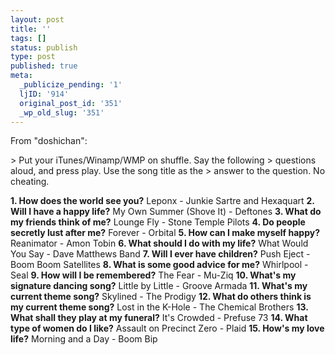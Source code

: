 ```yaml
---
layout: post
title: ''
tags: []
status: publish
type: post
published: true
meta:
  _publicize_pending: '1'
  ljID: '914'
  original_post_id: '351'
  _wp_old_slug: '351'
---
```

From "doshichan":

&gt; Put your iTunes/Winamp/WMP on shuffle. Say the following
&gt; questions aloud, and press play. Use the song title as the
&gt; answer to the question. No cheating.

<b>1. How does the world see you?</b>  Leponx - Junkie Sartre and Hexaquart
<b>2. Will I have a happy life?</b>  My Own Summer (Shove It) - Deftones
<b>3. What do my friends think of me?</b>  Lounge Fly - Stone Temple Pilots
<b>4. Do people secretly lust after me?</b>  Forever - Orbital
<b>5. How can I make myself happy?</b>  Reanimator - Amon Tobin
<b>6. What should I do with my life?</b>  What Would You Say - Dave Matthews Band
<b>7. Will I ever have children?</b>  Push Eject - Boom Boom Satellites
<b>8. What is some good advice for me?</b>  Whirlpool - Seal
<b>9. How will I be remembered?</b>  The Fear - Mu-Ziq
<b>10. What's my signature dancing song?</b>  Little by Little - Groove Armada
<b>11. What's my current theme song?</b>  Skylined - The Prodigy
<b>12. What do others think is my current theme song?</b>  Lost in the K-Hole - The Chemical Brothers
<b>13. What shall they play at my funeral?</b>  It's Crowded - Prefuse 73
<b>14. What type of women do I like?</b>  Assault on Precinct Zero - Plaid
<b>15. How's my love life?</b>  Morning and a Day - Boom Bip
